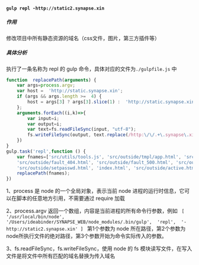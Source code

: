 ﻿#### `gulp repl -http://static2.synapse.xin` 
##### 作用  
修改项目中所有静态资源的域名（css文件，图片，第三方插件等） 
##### 具体分析  
执行了一条名称为 repl 的 gulp 命令，具体对应的文件为`./gulpfile.js` 中 
``` javascript  
function  replacePath(arguments) {
	var args=process.argv;
	var host =  'http://static.synapse.xin';
	if (args && args.length >=  4) {
		host = args[3] ? args[3].slice(1) :  'http://static.synapse.xin';
	};
	arguments.forEach((i,k)=>{
		var input=i;
		var output=i;
		var text=fs.readFileSync(input, "utf-8");
		fs.writeFileSync(output, text.replace(/http:\/\/.+\.synapse\.xin/g, host));
	})
}
gulp.task('repl',function () {
	var fnames=['src/utils/tools.js', 'src/outside/tmpl/app.html', 'src/outside/tmpl/basic.html', 'src/outside/tmpl/index.html', 'src/outside/app.html', 'src/outside/fault_403.html',
	'src/outside/fault_404.html', 'src/outside/fault_500.html', 'src/outside/fault_mobile.html', 'src/outside/forget.html', 'src/outside/login.html', 'src/outside/register.html', 'src/outside/review.html',
	'src/outside/setpasswd.html', 'index.html', 'src/outside/active.html' ];
	replacePath(fnames);
})
```  
1、process 是 node 的一个全局对象，表示当前 node 进程的运行时信息，它可以在脚本的任意地方引用，不需要通过 require 加载

2、process.argv 返回一个数组，内容是当前进程的所有命令行参数，例如 ```  [ '/usr/local/bin/node',  '/Users/ideabinder/SYNAPSE_WEB/node_modules/.bin/gulp',  'repl',  '-http://static2.synapse.xin' ]  ```  第1个参数为 node 所在路径，第2个参数为node所执行文件的绝对路径，第3个参数开始为命令实际传入的参数。  

3、fs.readFileSync，fs.writeFileSync，使用 node 的 fs 模块读写文件，在写入文件是将文件中所有匹配的域名替换为传入域名
